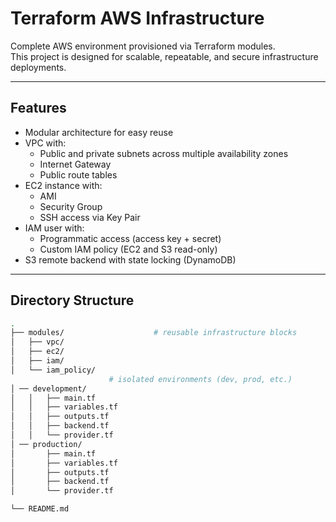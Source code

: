 # Terraform AWS Infrastructure

Complete AWS environment provisioned via Terraform modules.  
This project is designed for scalable, repeatable, and secure infrastructure deployments.

---

## Features

- Modular architecture for easy reuse
- VPC with:
  - Public and private subnets across multiple availability zones
  - Internet Gateway
  - Public route tables
- EC2 instance with:
  - AMI
  - Security Group
  - SSH access via Key Pair
- IAM user with:
  - Programmatic access (access key + secret)
  - Custom IAM policy (EC2 and S3 read-only)
- S3 remote backend with state locking (DynamoDB)
---

## Directory Structure

```bash
.
├── modules/                    # reusable infrastructure blocks
│   ├── vpc/
│   ├── ec2/
│   ├── iam/
│   └── iam_policy/
                      # isolated environments (dev, prod, etc.)
│ ── development/
│   │   ├── main.tf
│   │   ├── variables.tf
│   │   ├── outputs.tf
│   │   ├── backend.tf
│   │   └── provider.tf
│ ── production/
│       ├── main.tf
│       ├── variables.tf
│       ├── outputs.tf
│       ├── backend.tf
│       └── provider.tf

└── README.md
